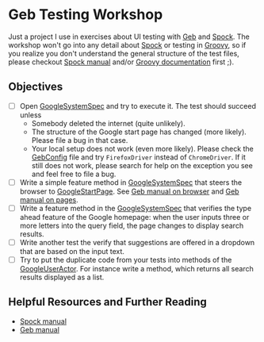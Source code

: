 Geb Testing Workshop
====================
Just a project I use in exercises about UI testing with [Geb] and [Spock]. The workshop won't go into any detail
about [Spock] or testing in [Groovy], so if you realize you don't understand the general structure of the test files,
please checkout [Spock manual] and/or [Groovy documentation] first ;).

Objectives
----------
- [ ] Open [GoogleSystemSpec] and try to execute it. The test should succeed unless
  - Somebody deleted the internet (quite unlikely).
  - The structure of the Google start page has changed (more likely). Please file a bug in that case.
  - Your local setup does not work (even more likely). Please check the [GebConfig] file and try `FirefoxDriver` instead
    of `ChromeDriver`. If it still does not work, please search for help on the exception you see and feel free to file
    a bug.
- [ ] Write a simple feature method in [GoogleSystemSpec] that steers the browser to [GoogleStartPage].
  See [Geb manual on browser] and [Geb manual on pages].
- [ ] Write a feature method in the [GoogleSystemSpec] that verifies the type ahead feature of the Google homepage:
  when the user inputs three or more letters into the query field, the page changes to display search results.
- [ ] Write another test the verify that suggestions are offered in a dropdown that are based on the input text.
- [ ] Try to put the duplicate code from your tests into methods of the [GoogleUserActor].
  For instance write a method, which returns all search results displayed as a list.

Helpful Resources and Further Reading
-------------------------------------
* [Spock manual]
* [Geb manual]


[Groovy]: <http://www.groovy-lang.org/>
[Groovy documentation]: <http://www.groovy-lang.org/documentation.html>

[Spock]: <https://github.com/spockframework/spock>
[Spock manual]: <http://docs.spockframework.org/>

[Geb]: <http://www.gebish.org/>
[Geb manual]: <http://www.gebish.org/manual/current/>
[Geb manual on browser]: <http://www.gebish.org/manual/current/#browser>
[Geb manual on pages]: <http://www.gebish.org/manual/current/#pages>

[GoogleSystemSpec]: <src/test/groovy/de/assertagile/workshop/gebtesting/test/GoogleSystemSpec.groovy>
[GoogleStartPage]: <src/test/groovy/de/assertagile/workshop/gebtesting/test/pages/GoogleStartPage.groovy>
[GoogleUserActor]: <src/test/groovy/de/assertagile/workshop/gebtesting/test/actors/GoogleUserActor.groovy>
[GebConfig]: <src/test/resources/GebConfig.groovy>
